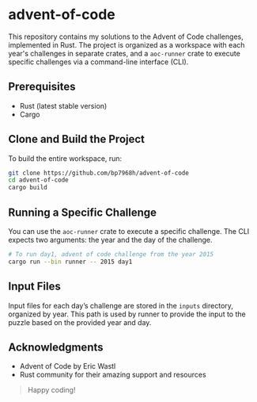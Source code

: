 # advent-of-code

This repository contains my solutions to the Advent of Code challenges, implemented in Rust. The project is organized as a workspace with each year's challenges in separate crates, and a `aoc-runner` crate to execute specific challenges via a command-line interface (CLI).

## Prerequisites

- Rust (latest stable version)
- Cargo

## Clone and Build the Project

To build the entire workspace, run:

```sh
git clone https://github.com/bp7968h/advent-of-code
cd advent-of-code
cargo build
```

## Running a Specific Challenge

You can use the `aoc-runner` crate to execute a specific challenge. The CLI expects two arguments: the year and the day of the challenge.

```bash
# To run day1, advent of code challenge from the year 2015
cargo run --bin runner -- 2015 day1
```

## Input Files
Input files for each day’s challenge are stored in the `inputs` directory, organized by year. This path is used by runner to provide the input to the puzzle based on the provided year and day.

## Acknowledgments
- Advent of Code by Eric Wastl
- Rust community for their amazing support and resources

> Happy coding!
